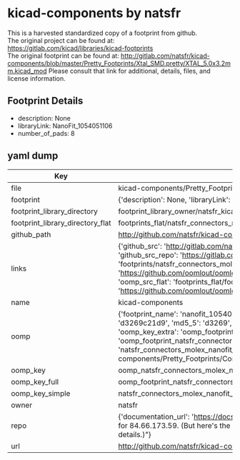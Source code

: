 # kicad-components by natsfr  
This is a harvested standardized copy of a footprint from github.  
The original project can be found at:  
https://gitlab.com/kicad/libraries/kicad-footprints  
The original footprint can be found at:
http://gitlab.com/natsfr/kicad-components/blob/master/Pretty_Footprints/Xtal_SMD.pretty/XTAL_5.0x3.2mm.kicad_mod
Please consult that link for additional, details, files, and license information.  
## Footprint Details
* description: None  
* libraryLink: NanoFit_1054051106  
* number_of_pads: 8  
## yaml dump  
| Key | Value |  
| --- | --- |  
| file | kicad-components/Pretty_Footprints/Connectors_Molex.pretty/NanoFit_1054051106.kicad_mod |  
| footprint | {'description': None, 'libraryLink': 'NanoFit_1054051106', 'number_of_pads': 8} |  
| footprint_library_directory | footprint_library_owner/natsfr_kicad-components |  
| footprint_library_directory_flat | footprints_flat/natsfr_connectors_molex_nanofit_1054051106/working |  
| github_path | http://github.com/natsfr/kicad-components/blob/master/Pretty_Footprints/Connectors_Molex.pretty/NanoFit_1054051106.kicad_mod |  
| links | {'github_src': 'http://gitlab.com/natsfr/kicad-components/blob/master/Pretty_Footprints/Xtal_SMD.pretty/XTAL_5.0x3.2mm.kicad_mod', 'github_src_repo': 'https://gitlab.com/kicad/libraries/kicad-footprints', 'oomp_bot': 'footprints/natsfr_connectors_molex_nanofit_1054051106/working', 'oomp_bot_github': 'https://github.com/oomlout/oomlout_oomp_footprint_bot/tree/main/footprints/natsfr_connectors_molex_nanofit_1054051106/working', 'oomp_src_flat': 'footprints_flat/footprints_flat/natsfr_connectors_molex_nanofit_1054051106/working', 'oomp_src_flat_github': 'https://github.com/oomlout/oomlout_oomp_footprint_src/tree/main/footprints_flat/natsfr_connectors_molex_nanofit_1054051106/working'} |  
| name | kicad-components |  
| oomp | {'footprint_name': 'nanofit_1054051106', 'library_name': 'connectors_molex', 'md5': 'd3269c21d94c9aa5ddd7098c9a006906', 'md5_10': 'd3269c21d9', 'md5_5': 'd3269', 'md5_6': 'd3269c', 'oomp_key': 'oomp_natsfr_connectors_molex_nanofit_1054051106', 'oomp_key_extra': 'oomp_footprint_natsfr_connectors_molex_nanofit_1054051106', 'oomp_key_full': 'oomp_footprint_natsfr_connectors_molex_nanofit_1054051106_d3269c', 'oomp_key_simple': 'natsfr_connectors_molex_nanofit_1054051106', 'original_filename': 'kicad-components/Pretty_Footprints/Connectors_Molex.pretty/NanoFit_1054051106.kicad_mod', 'owner_name': 'natsfr'} |  
| oomp_key | oomp_natsfr_connectors_molex_nanofit_1054051106 |  
| oomp_key_full | oomp_footprint_natsfr_connectors_molex_nanofit_1054051106 |  
| oomp_key_simple | natsfr_connectors_molex_nanofit_1054051106 |  
| owner | natsfr |  
| repo | {'documentation_url': 'https://docs.github.com/rest/overview/resources-in-the-rest-api#rate-limiting', 'message': "API rate limit exceeded for 84.66.173.59. (But here's the good news: Authenticated requests get a higher rate limit. Check out the documentation for more details.)"} |  
| url | http://github.com/natsfr/kicad-components |  

